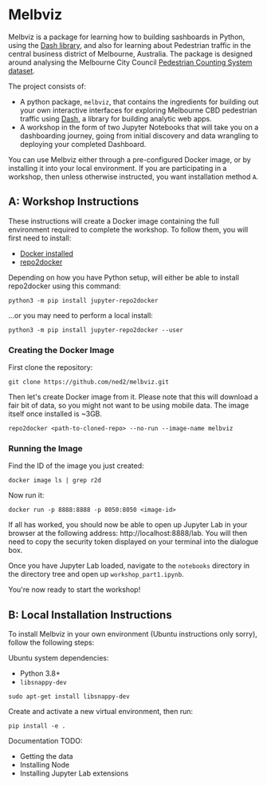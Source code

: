 # Melbviz

Melbviz is a package for learning how to building sashboards in Python, using
the [Dash library](plotly/dash), and also for learning about Pedestrian traffic
in the central business district of Melbourne, Australia. The package is
designed around analysing the Melbourne City Council [Pedestrian Counting System
dataset](https://data.melbourne.vic.gov.au/Transport/Pedestrian-Counting-System-2009-to-Present-counts-/b2ak-trbp).

The project consists of:
* A python package, `melbviz`, that contains the ingredients for building out
  your own interactive interfaces for exploring Melbourne CBD pedestrian traffic
  using [Dash](plotly/dash), a library for building analytic web apps.
* A workshop in the form of two Jupyter Notebooks that will take you on a
  dashboarding journey, going from initial discovery and data wrangling to
  deploying your completed Dashboard.

You can use Melbviz either through a pre-configured Docker image, or by
installing it into your local environment. If you are participating in a
workshop, then unless otherwise instructed, you want installation method `A`.


## A: Workshop Instructions

These instructions will create a Docker image containing the full environment
required to complete the workshop. To follow them, you will first need to
install:

* [Docker installed](https://docs.docker.com/get-docker)
* [repo2docker](https://repo2docker.readthedocs.io/en/latest/install.html)

Depending on how you have Python setup, will either be able to install repo2docker 
using this command:

```
python3 -m pip install jupyter-repo2docker
```

...or you may need to perform a local install:

```
python3 -m pip install jupyter-repo2docker --user
```


### Creating the Docker Image

First clone the repository:

```
git clone https://github.com/ned2/melbviz.git
```

Then let's create Docker image from it. Please note that this will download a
fair bit of data, so you might not want to be using mobile data. The image
itself once installed is ~3GB.

```
repo2docker <path-to-cloned-repo> --no-run --image-name melbviz
```

### Running the Image

Find the ID of the image you just created:

```
docker image ls | grep r2d
```

Now run it:

```
docker run -p 8888:8888 -p 8050:8050 <image-id>
```

If all has worked, you should now be able to open up Jupyter Lab in your browser
at the following address: http://localhost:8888/lab. You will then need to copy
the security token displayed on your terminal into the dialogue box.

Once you have Jupyter Lab loaded, navigate to the `notebooks` directory in the
directory tree and open up `workshop_part1.ipynb`.

You're now ready to start the workshop!


## B: Local Installation Instructions

To install Melbviz in your own environment (Ubuntu instructions only
sorry), follow the following steps:

Ubuntu system dependencies:
* Python 3.8+
* `libsnappy-dev`

```
sudo apt-get install libsnappy-dev
```

Create and activate a new virtual environment, then run:

```
pip install -e .
```

Documentation TODO:
* Getting the data
* Installing Node
* Installing Jupyter Lab extensions 
